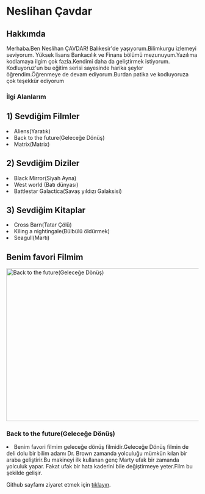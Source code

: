 <!DOCTYPE html>
<html lang="tr">
    <head>
        <meta charset="UTF-8">
        <meta name="site" content="hakkimda">
        <title>www.Patika.dev ile HTML Ödev 1</title>
        <! -- Head bölümü -->
    </head>
    <body>
        <h1>Neslihan Çavdar</h1>
        <h2>Hakkımda</h2>
        <! -- Başlıklar -->
        <p>Merhaba.Ben Neslihan ÇAVDAR! Balıkesir'de yaşıyorum.Bilimkurgu izlemeyi seviyorum.
            Yüksek lisans Bankacılık ve Finans bölümü mezunuyum.Yazılıma kodlamaya ilgim çok fazla.Kendimi daha da geliştirmek istiyorum.
            Kodluyoruz'un bu eğitim serisi sayesinde harika şeyler öğrendim.Öğrenmeye de devam ediyorum.Burdan patika ve kodluyoruza çok teşekkür ediyorum  </p>
        <h3> İlgi Alanlarım </h3>
        <h2> 1) Sevdiğim Filmler</h2
        <ol>
            <li>Aliens(Yaratık)</li>
            <li>Back to the future(Geleceğe Dönüş)</li>
            <li>Matrix(Matrix)</li>
       <h2> 2) Sevdiğim Diziler </h2
        <ol>
            <li>Black Mirror(Siyah Ayna)</li>
            <li>West world (Batı dünyası)</li>
            <li>Battlestar Galactica(Savaş yıldızı Galaksisi)</li>
        <h2> 3) Sevdiğim Kitaplar </h2
        <ol>
            <li>Cross Barn(Tatar Çölü)</li>
            <li>Kiling a nightingale(Bülbülü öldürmek)</li>
            <li>Seagull(Martı)</li>
            <h2> Benim favori Filmim </h3>
            <img src = "https://www.indyturk.com/sites/default/files/styles/1368x911/public/article/main_image/2019/12/28/246201-1682617389.jpg?itok=mVk1mQH1" alt = " Back to the future(Geleceğe Dönüş)"width="700" height="400" >
            <h3> Back to the future(Geleceğe Dönüş)</h3>
        <li>
            Benim favori filmim geleceğe dönüş filmidir.Geleceğe Dönüş filmin de deli dolu bir bilim adamı Dr. Brown
            zamanda yolculuğu mümkün kılan bir araba geliştirir.Bu makineyi ilk kullanan genç Marty ufak bir zamanda yolculuk yapar.
            Fakat ufak bir hata  kaderini bile değiştirmeye yeter.Film bu şekilde gelişir.  </li>
        </ol>
        <! -- sıralı liste -->
        <p>Github sayfamı ziyaret etmek için <a href="https://github.com/Neslihan110 " target="_blank">tıklayın</a>.</p>
        <! -- link verme ve linki yeni sayfada açma -->
    </body>
</html>
        
